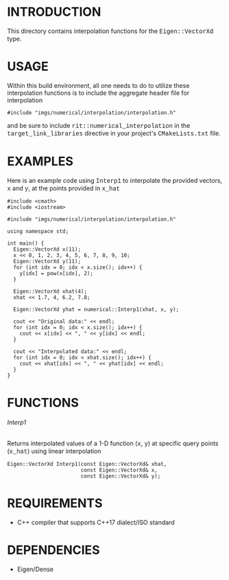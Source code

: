 # INTRODUCTION
This directory contains interpolation functions for the <span style="font-family:Courier">Eigen::VectorXd</span> type.

# USAGE
Within this build environment, all one needs to do to utilize these interpolation functions is to include the aggregate header file for interpolation

    #include "imgs/numerical/interpolation/interpolation.h"


and be sure to include <span style="font-family:Courier">    rit::numerical\_interpolation</span> in the <span style="font-family:Courier">target\_link\_libraries</span> directive in your project's <span style="font-family:Courier">CMakeLists.txt</span> file.


# EXAMPLES
Here is an example code using <span style="font-family:Courier">Interp1</span> to interpolate the provided vectors, <span style="font-family:Courier">x</span> and <span style="font-family:Courier">y</span>, at the points provided in <span style="font-family:Courier">x\_hat</span>

    #include <cmath>
    #include <iostream>

    #include "imgs/numerical/interpolation/interpolation.h"

    using namespace std;

    int main() {
      Eigen::VectorXd x(11);
      x << 0, 1, 2, 3, 4, 5, 6, 7, 8, 9, 10;
      Eigen::VectorXd y(11);
      for (int idx = 0; idx < x.size(); idx++) {    
        y[idx] = pow(x[idx], 2);
      }

      Eigen::VectorXd xhat(4);
      xhat << 1.7, 4, 6.2, 7.8;

      Eigen::VectorXd yhat = numerical::Interp1(xhat, x, y);

      cout << "Original data:" << endl;
      for (int idx = 0; idx < x.size(); idx++) {
        cout << x[idx] << ", " << y[idx] << endl;
      }

      cout << "Interpolated data:" << endl;
      for (int idx = 0; idx < xhat.size(); idx++) {
        cout << xhat[idx] << ", " << yhat[idx] << endl;
      }
    }

# FUNCTIONS

###### Interp1
Returns interpolated values of a 1-D function (<span style="font-family:Courier">x</span>, <span style="font-family:Courier">y</span>) at specific query points (<span style="font-family:Courier">x_hat</span>) using linear interpolation

    Eigen::VectorXd Interp1(const Eigen::VectorXd& xhat,
                            const Eigen::VectorXd& x,
                            const Eigen::VectorXd& y);
# REQUIREMENTS
* C++ compiler that supports C++17 dialect/ISO standard

# DEPENDENCIES
* Eigen/Dense